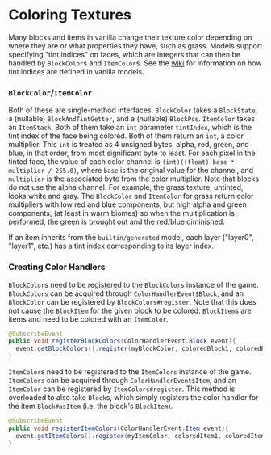 Coloring Textures
=================

Many blocks and items in vanilla change their texture color depending on where they are or what properties they have, such as grass. Models support specifying "tint indices" on faces, which are integers that can then be handled by `BlockColor`s and `ItemColor`s. See the [wiki][] for information on how tint indices are defined in vanilla models.

### `BlockColor`/`ItemColor`

Both of these are single-method interfaces. `BlockColor` takes a `BlockState`, a (nullable) `BlockAndTintGetter`, and a (nullable) `BlockPos`. `ItemColor` takes an `ItemStack`. Both of them take an `int` parameter `tintIndex`, which is the tint index of the face being colored. Both of them return an `int`, a color multiplier. This `int` is treated as 4 unsigned bytes, alpha, red, green, and blue, in that order, from most significant byte to least. For each pixel in the tinted face, the value of each color channel is `(int)((float) base * multiplier / 255.0)`, where `base` is the original value for the channel, and `multiplier` is the associated byte from the color multiplier. Note that blocks do not use the alpha channel. For example, the grass texture, untinted, looks white and gray. The `BlockColor` and `ItemColor` for grass return color multipliers with low red and blue components, but high alpha and green components, (at least in warm biomes) so when the multiplication is performed, the green is brought out and the red/blue diminished.

If an item inherits from the `builtin/generated` model, each layer ("layer0", "layer1", etc.) has a tint index corresponding to its layer index.

### Creating Color Handlers

`BlockColor`s need to be registered to the `BlockColors` instance of the game. `BlockColors` can be acquired through `ColorHandlerEvent$Block`, and an `BlockColor` can be registered by `BlockColors#register`. Note that this does not cause the `BlockItem` for the given block to be colored. `BlockItem`s are items and need to be colored with an `ItemColor`.

```java
@SubscribeEvent
public void registerBlockColors(ColorHandlerEvent.Block event){
  event.getBlockColors().register(myBlockColor, coloredBlock1, coloredBlock2, ...);
}
```

`ItemColor`s need to be registered to the `ItemColors` instance of the game. `ItemColors` can be acquired through `ColorHandlerEvent$Item`, and an `ItemColor` can be registered by `ItemColors#register`. This method is overloaded to also take `Block`s, which simply registers the color handler for the item `Block#asItem` (i.e. the block's `BlockItem`).

```java
@SubscribeEvent
public void registerItemColors(ColorHandlerEvent.Item event){
  event.getItemColors().register(myItemColor, coloredItem1, coloredItem2, ...);
}
```

[wiki]: https://minecraft.wiki/w/Model#Block_models

